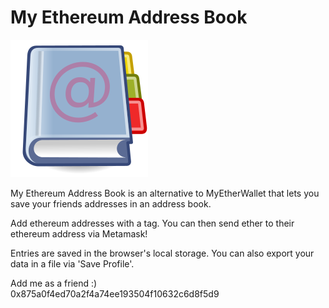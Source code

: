 
# My Ethereum Address Book

  <img src="https://github.com/SamueleA/myethereumaddressbook/blob/master/resources/addressBookImage.png?raw=true" alt="Sublime's custom image"/>


My Ethereum Address Book is an alternative to MyEtherWallet that lets you save your friends addresses in an address book.

Add ethereum addresses with a tag. You can then send ether to their ethereum address via Metamask!

Entries are saved in the browser's local storage. You can also export your data in a file via 'Save Profile'.

Add me as a friend :) <br/>
0x875a0f4ed70a2f4a74ee193504f10632c6d8f5d9
